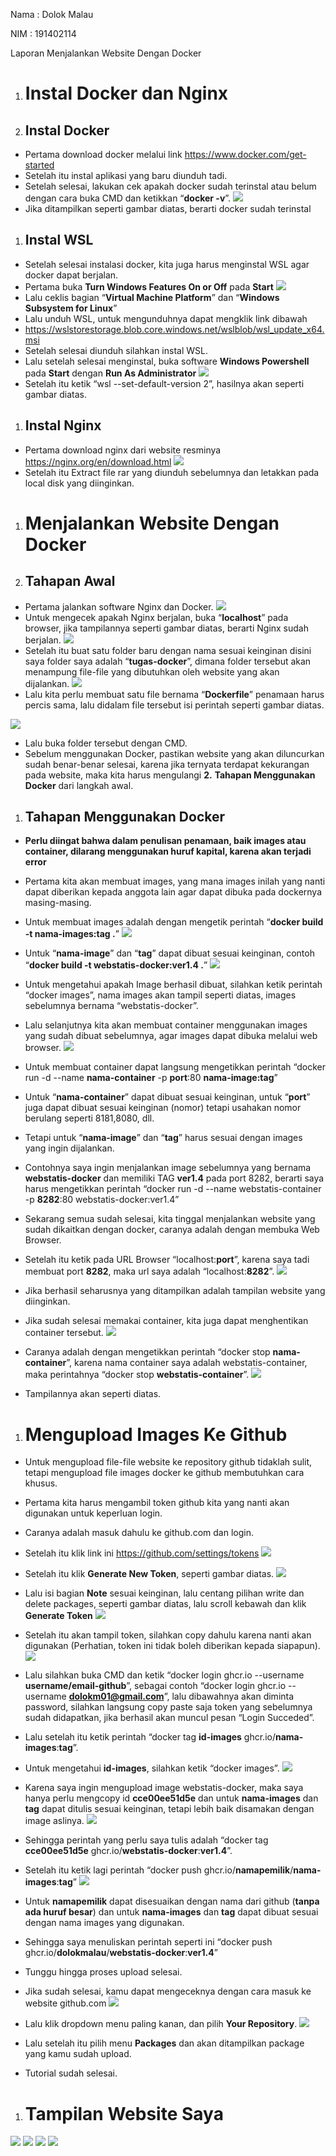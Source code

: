 ﻿Nama 	: Dolok Malau

NIM 	: 191402114

Laporan Menjalankan Website Dengan Docker

1. # **Instal Docker dan Nginx**

1. ## **Instal Docker**
- Pertama download docker melalui link <https://www.docker.com/get-started>
- Setelah itu instal aplikasi yang baru diunduh tadi.
- Setelah selesai, lakukan cek apakah docker sudah terinstal atau belum dengan cara buka CMD dan ketikkan “**docker -v**”.
![](Images/gambar01-dockerver.png)
- Jika ditampilkan seperti gambar diatas, berarti docker sudah terinstal

1. ## **Instal WSL**
- Setelah selesai instalasi docker, kita juga harus menginstal WSL agar docker dapat berjalan.
- Pertama buka **Turn Windows Features On or Off** pada **Start**
![](Images/gambar02-windowsoffon.png)
- Lalu ceklis bagian “**Virtual Machine Platform**” dan “**Windows Subsystem for Linux**”
- Lalu unduh WSL, untuk mengunduhnya dapat mengklik link dibawah
- <https://wslstorestorage.blob.core.windows.net/wslblob/wsl_update_x64.msi>
- Setelah selesai diunduh silahkan instal WSL.
- Lalu setelah selesai menginstal, buka software **Windows Powershell** pada **Start** dengan **Run As Administrator**
![](Images/gambar03-wsl.png)
- Setelah itu ketik “wsl --set-default-version 2”, hasilnya akan seperti gambar diatas.

1. ## **Instal Nginx**
- Pertama download nginx dari website resminya <https://nginx.org/en/download.html>
![](Images/gambar04-foldernginx.png)
- Setelah itu Extract file rar yang diunduh sebelumnya dan letakkan pada local disk yang diinginkan.
1. # **Menjalankan Website Dengan Docker**
1. ## **Tahapan Awal**
- Pertama jalankan software Nginx dan Docker.
![](Images/gambar05-localhost.png)
- Untuk mengecek apakah Nginx berjalan, buka “**localhost**” pada browser, jika tampilannya seperti gambar diatas, berarti Nginx sudah berjalan.
![](Images/gambar06-folderweb.png)
- Setelah itu buat satu folder baru dengan nama sesuai keinginan disini saya folder saya adalah “**tugas-docker**”, dimana folder tersebut akan menampung file-file yang dibutuhkan oleh website yang akan dijalankan.
![](Images/gambar07-dockerfile.png)
- Lalu kita perlu membuat satu file bernama “**Dockerfile**” penamaan harus percis sama, lalu didalam file tersebut isi perintah seperti gambar diatas.

![](Images/gambar08-cmdfileweb.png)
- Lalu buka folder tersebut dengan CMD.
- Sebelum menggunakan Docker, pastikan website yang akan diluncurkan sudah benar-benar selesai, karena jika ternyata terdapat kekurangan pada website, maka kita harus mengulangi **2.** **Tahapan Menggunakan Docker** dari langkah awal.
1. ## **Tahapan Menggunakan Docker**
- **Perlu diingat bahwa dalam penulisan penamaan, baik images atau container, dilarang menggunakan huruf kapital, karena akan terjadi error**
- Pertama kita akan membuat images, yang mana images inilah yang nanti dapat diberikan kepada anggota lain agar dapat dibuka pada dockernya masing-masing.
- Untuk membuat images adalah dengan mengetik perintah “**docker build -t nama-images:tag .**”
![](Images/gambar09-createimages.png)
- Untuk “**nama-image**” dan “**tag**” dapat dibuat sesuai keinginan, contoh “**docker build -t webstatis-docker:ver1.4 .**”
![](Images/gambar10-listimages.png)
- Untuk mengetahui apakah Image berhasil dibuat, silahkan ketik perintah “docker images”, nama images akan tampil seperti diatas, images sebelumnya bernama “webstatis-docker”.
- Lalu selanjutnya kita akan membuat container menggunakan images yang sudah dibuat sebelumnya, agar images dapat dibuka melalui web browser.
![](Images/gambar11-container.png)
- Untuk membuat container dapat langsung mengetikkan perintah “docker run -d --name **nama-container** -p **port**:80 **nama-image:tag**”
- Untuk “**nama-container**” dapat dibuat sesuai keinginan, untuk “**port**” juga dapat dibuat sesuai keinginan (nomor) tetapi usahakan nomor berulang seperti 8181,8080, dll.
- Tetapi untuk “**nama-image**” dan “**tag**” harus sesuai dengan images yang ingin dijalankan.

- Contohnya saya ingin menjalankan image sebelumnya yang bernama **webstatis-docker** dan memiliki TAG **ver1.4** pada port 8282, berarti saya harus mengetikkan perintah “docker run -d --name webstatis-container -p **8282**:80 webstatis-docker:ver1.4”
- Sekarang semua sudah selesai, kita tinggal menjalankan website yang sudah dikaitkan dengan docker, caranya adalah dengan membuka Web Browser.
- Setelah itu ketik pada URL Browser “localhost:**port**”, karena saya tadi membuat port **8282**, maka url saya adalah “localhost:**8282**”.
![](Images/gambar12-weblook.png)
- Jika berhasil seharusnya yang ditampilkan adalah tampilan website yang diinginkan.
- Jika sudah selesai memakai container, kita juga dapat menghentikan container tersebut.
![](Images/gambar13-stopcontainer.png)
- Caranya adalah dengan mengetikkan perintah “docker stop **nama-container**”, karena nama container saya adalah webstatis-container, maka perintahnya “docker stop **webstatis-container**”.
![](Images/gambar14-localhoststop.png)
- Tampilannya akan seperti diatas.

1. # **Mengupload Images Ke Github**
- Untuk mengupload file-file website ke repository github tidaklah sulit, tetapi mengupload file images docker ke github membutuhkan cara khusus.
- Pertama kita harus mengambil token github kita yang nanti akan digunakan untuk keperluan login.
- Caranya adalah masuk dahulu ke github.com dan login.
- Setelah itu klik link ini <https://github.com/settings/tokens>
![](Images/gambar15-newtoken.png)
- Setelah itu klik **Generate New Token**, seperti gambar diatas.
![](Images/gambar16-notepackage.png)
- Lalu isi bagian **Note** sesuai keinginan, lalu centang pilihan write dan delete packages, seperti gambar diatas, lalu scroll kebawah dan klik **Generate Token**
![](Images/gambar16-copytoken.png)
- Setelah itu akan tampil token, silahkan copy dahulu karena nanti akan digunakan (Perhatian, token ini tidak boleh diberikan kepada siapapun).
![](Images/gambar17-logingit.png)
- Lalu silahkan buka CMD dan ketik “docker login ghcr.io --username **username/email-github**”, sebagai contoh “docker login ghcr.io --username **dolokm01@gmail.com**”, lalu dibawahnya akan diminta password, silahkan langsung copy paste saja token yang sebelumnya sudah didapatkan, jika berhasil akan muncul pesan “Login Succeded”.

- Lalu setelah itu ketik perintah “docker tag **id-images** ghcr.io/**nama-images**:**tag**”.
- Untuk mengetahui **id-images**, silahkan ketik “docker images”.
![](Images/gambar18-imageslist.png)
- Karena saya ingin mengupload image webstatis-docker, maka saya hanya perlu mengcopy id **cce00ee51d5e** dan untuk **nama-images** dan **tag** dapat ditulis sesuai keinginan, tetapi lebih baik disamakan dengan image aslinya.
![](Images/gambar19-createimages2.png)
- Sehingga perintah yang perlu saya tulis adalah “docker tag **cce00ee51d5e** ghcr.io/**webstatis-docker**:**ver1.4**”.
- Setelah itu ketik lagi perintah “docker push ghcr.io/**namapemilik**/**nama-images**:**tag**”
![](Images/gambar20-urlgithub.png)
- Untuk **namapemilik** dapat disesuaikan dengan nama dari github (**tanpa ada huruf besar**) dan untuk **nama-images** dan **tag** dapat dibuat sesuai dengan nama images yang digunakan.
- Sehingga saya menuliskan perintah seperti ini “docker push ghcr.io/**dolokmalau**/**webstatis-docker**:**ver1.4**”
- Tunggu hingga proses upload selesai.
- Jika sudah selesai, kamu dapat mengeceknya dengan cara masuk ke website github.com
![](Images/gambar21-githubrepo.png)
- Lalu klik dropdown menu paling kanan, dan pilih **Your Repository**.
![](Images/gambar22-githubpackage.png)
- Lalu setelah itu pilih menu **Packages** dan akan ditampilkan package yang kamu sudah upload.
- Tutorial sudah selesai.
1. # **Tampilan Website Saya**
![](Images/gambar23-fullweb1.png)
![](Images/gambar24-fullweb2.png)
![](Images/gambar25-fullweb3.png)
![](Images/gambar26-fullweb04.png)
